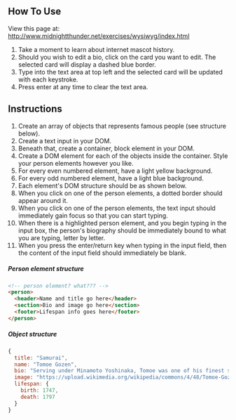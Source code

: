 ## How To Use
View this page at: http://www.midnightthunder.net/exercises/wysiwyg/index.html  
1. Take a moment to learn about internet mascot history.  
2. Should you wish to edit a bio, click on the card you want to edit. The selected card will display a dashed blue border.  
3. Type into the text area at top left and the selected card will be updated with each keystroke.  
4. Press enter at any time to clear the text area.  

## Instructions

1. Create an array of objects that represents famous people (see structure below).
1. Create a text input in your DOM.
1. Beneath that, create a container, block element in your DOM.
1. Create a DOM element for each of the objects inside the container. Style your person elements however you like.
1. For every even numbered element, have a light yellow background.
1. For every odd numbered element, have a light blue background.
1. Each element's DOM structure should be as shown below.
1. When you click on one of the person elements, a dotted border should appear around it.
1. When you click on one of the person elements, the text input should immediately gain focus so that you can start typing.
1. When there is a highlighted person element, and you begin typing in the input box, the person's biography should be immediately bound to what you are typing, letter by letter.
1. When you press the enter/return key when typing in the input field, then the content of the input field should immediately be blank.


##### Person element structure

```html
<!-- person element? what??? -->
<person>
  <header>Name and title go here</header>
  <section>Bio and image go here</section>
  <footer>Lifespan info goes here</footer>
</person>
```

##### Object structure

```js
{
  title: "Samurai",
  name: "Tomoe Gozen",
  bio: "Serving under Minamoto Yoshinaka, Tomoe was one of his finest soldiers, and her skills in battle dwarfed many of those held by even the strongest men in her unit.",
  image: "https://upload.wikimedia.org/wikipedia/commons/4/48/Tomoe-Gozen.jpg"
  lifespan: {
    birth: 1747,
    death: 1797
  }
}
```
